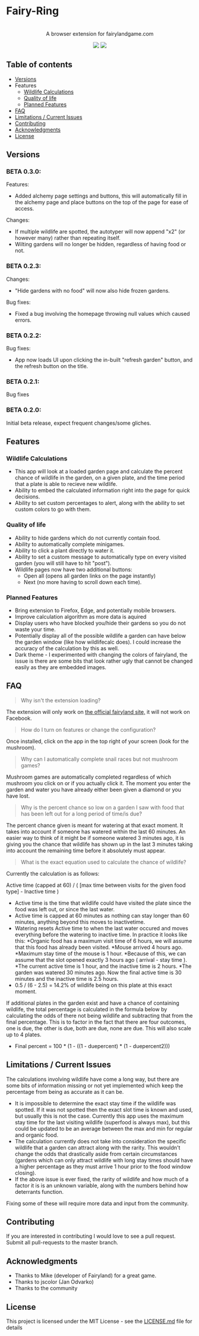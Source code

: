 # Fairy-Ring
<br>
<div align="center">
A browser extension for fairylandgame.com

<p>
<a target="_blank" href="https://opensource.org/licenses/MIT" title="License: MIT"><img src="https://img.shields.io/badge/License-MIT-blue.svg"></a>
<img src="https://img.shields.io/badge/contributions-welcome-brightgreen.svg?style=flat)](https://github.com/dwyl/learn-travis/issues"></a>
</p>
</div>

## Table of contents
<!--ts-->
   * [Versions](#Versions)
   * Features
      * [Wildlife Calculations](#wildlifecalc)
      * [Quality of life](#qol)
      * [Planned Features](#planned)
   * [FAQ](#faq)
   * [Limitations / Current Issues](#issues)
   * [Contributing](#contribute)
   * [Acknowledgments](#acknowledgments)
   * [License](#license)
<!--te-->

<a name="Versions"></a>
## Versions

### BETA 0.3.0:
Features:
+ Added alchemy page settings and buttons, this will automatically fill in the alchemy page and place buttons on the top of the page for ease of access.

Changes:
+ If multiple wildlife are spotted, the autotyper will now append "x2" (or however many) rather than repeating itself. 
+ Wilting gardens will no longer be hidden, regardless of having food or not.

### BETA 0.2.3:
Changes:
+ "Hide gardens with no food" will now also hide frozen gardens.

Bug fixes:
+ Fixed a bug involving the homepage throwing null values which caused errors. 

### BETA 0.2.2:
Bug fixes:
+ App now loads UI upon clicking the in-built "refresh garden" button, and the refresh button on the title.

### BETA 0.2.1:
Bug fixes

### BETA 0.2.0:
Initial beta release, expect frequent changes/some gliches. 

<a name="Features"></a>
## Features

<a name="wildlifecalc"></a>
### Wildlife Calculations
* This app will look at a loaded garden page and calculate the percent chance of wildlife in the garden, on a given plate, and the time period that a plate is able to recieve new wildlife.
* Ability to embed the calculated information right into the page for quick decisions.
* Ability to set custom percentages to alert, along with the ability to set custom colors to go with them.

<a name="qol"></a>
### Quality of life
* Ability to hide gardens which do not currently contain food.
* Ability to automatically complete minigames.
* Ability to click a plant directly to water it.
* Ability to set a custom message to automatically type on every visited garden (you will still have to hit "post").
* Wildlife pages now have two additional buttons:
  * Open all (opens all garden links on the page instantly)
  * Next (no more having to scroll down each time).

<a name="planned"></a>
### Planned Features
* Bring extension to Firefox, Edge, and potentially mobile browsers. 
* Improve calculation algorithm as more data is aquired
* Display users who have blocked you/hide their gardens so you do not waste your time. 
* Potentially display all of the possible wildlife a garden can have below the garden window (like how wildlifecalc does). I could increase the accuracy of the calculation by this as well. 
* Dark theme - I experimented with changing the colors of fairyland, the issue is there are some bits that look rather ugly that cannot be changed easily as they are embedded images. 

<a name="faq"></a>
## FAQ
>Why isn't the extension loading?

The extension will only work on <a href="https://www.fairylandgame.com/fbfairy/" target="_blank">the official fairyland site,</a> it will not work on Facebook.


>How do I turn on features or change the configuration?

Once installed, click on the app in the top right of your screen (look for the mushroom).


>Why can I automatically complete snail races but not mushroom games?

Mushroom games are automatically completed regardless of which mushroom you click on or if you actually click it. The moment you enter the garden and water you have already either been given a diamond or you have lost. 


>Why is the percent chance so low on a garden I saw with food that has been left out for a long period of time/is due?

The percent chance given is meant for watering at that exact moment. It takes into account if someone has watered within the last 60 minutes. An easier way to think of it might be if someone watered 3 minutes ago, it is giving you the chance that wildlife has shown up in the last 3 minutes taking into account the remaining time before it absolutely must appear. 


>What is the exact equation used to calculate the chance of wildlife?

Currently the calculation is as follows:

Active time (capped at 60) / ( [max time between visits for the given food type] - Inactive time )

* Active time is the time that wildlife could have visited the plate since the food was left out, or since the last water.
* Active time is capped at 60 minutes as nothing can stay longer than 60 minutes, anything beyond this moves to inactivetime.
* Watering resets Active time to when the last water occured and moves everything before the watering to inactive time. 
In practice it looks like this:
*Organic food has a maximum visit time of 6 hours, we will assume that this food has already been visited. 
*Mouse arrived 4 hours ago.
*Maximum stay time of the mouse is 1 hour.
*Because of this, we can assume that the slot opened exactly 3 hours ago ( arrival - stay time ). 
*The current active time is 1 hour, and the inactive time is 2 hours.
*The garden was watered 30 minutes ago. Now the final active time is 30 minutes and the inactive time is 2.5 hours.
* 0.5 / (6 - 2.5) = 14.2% of wildlife being on this plate at this exact moment.

If additional plates in the garden exist and have a chance of containing wildlife, the total percentage is calculated in the formula below by calculating the odds of there not being wildlife and subtracting that from the final percentage. This is to factor in the fact that there are four outcomes, one is due, the other is due, both are due, none are due. This will also scale up to 4 plates. 

* Final percent = 100 * (1 - ((1 - duepercent) * (1 - duepercent2)))

<a name="issues"></a>
## Limitations / Current Issues
The calculations involving wildlife have come a long way, but there are some bits of information missing or not yet implemented which keep the percentage from being as accurate as it can be. 

* It is impossible to determine the exact stay time if the wildlife was spotted. If it was not spotted then the exact slot time is known and used, but usually this is not the case. Currently this app uses the maximum stay time for the last visiting wildlife (superfood is always max), but this could be updated to be an average between the max and min for regular and organic food.
* The calculation currently does not take into consideration the specific wildlife that a garden can attract along with the rarity. This wouldn't change the odds that drastically aside from certain circumstances (gardens which can only attract wildlife with long stay times should have a higher percentage as they must arrive 1 hour prior to the food window closing). 
* If the above issue is ever fixed, the rarity of wildlife and how much of a factor it is is an unknown variable, along with the numbers behind how deterrants function.

Fixing some of these will require more data and input from the community.

<a name="contribute"></a>
## Contributing
If you are interested in contributing I would love to see a pull request. Submit all pull-requests to the master branch.

<a name="acknowledgements"></a>
## Acknowledgments

* Thanks to Mike (developer of Fairyland) for a great game.
* Thanks to jscolor (Jan Odvarko)
* Thanks to the community

<a name="license"></a>
## License
This project is licensed under the MIT License - see the [LICENSE.md](LICENSE.md) file for details
